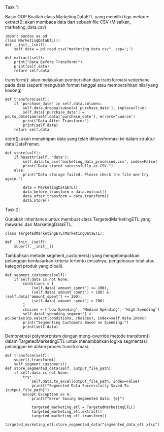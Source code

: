 Task 1:

Basic OOP
Buatlah class MarketingDataETL yang memiliki tiga metode:
extract(): akan membaca data dari sebuah file CSV (Misalkan, marketing_data.csv)

    import pandas as pd
    class MarketingDataETL():
    def __init__(self):
        self.data = pd.read_csv("marketing_data.csv", sep=';')

    def extract(self):
        print("Data Before Transform:")
        print(self.data)
        return self.data
transform(): akan melakukan pembersihan dan transformasi sederhana pada data (seperti mengubah format tanggal atau membersihkan nilai yang kosong)

    def transform(self):
        if 'purchase_date' in self.data.columns:
            self.data.dropna(subset=['purchase_date'], inplace=True)
            self.data['purchase_date'] = pd.to_datetime(self.data['purchase_date'], errors='coerce')
            print("Data After Transform:")
            print(self.data)
        return self.data
        
store(): akan menyimpan data yang telah ditransformasi ke dalam struktur data DataFramet.





    def store(self):
        if hasattr(self, 'data'):
            self.data.to_csv('marketing_data_processed.csv', index=False)
            print("Data stored successfully as CSV.")
        else:
            print("Data storage failed. Please check the file and try again.")
            
            data = MarketingDataETL()
            data_before_transform = data.extract()
            data_after_transform = data.transform()
            data.store() 




Task 2:

Gunakan inheritance untuk membuat class TargetedMarketingETL yang mewarisi dari MarketingDataETL.

    class TargetedMarketingETL(MarketingDataETL):

    def __init__(self):
        super().__init__()

Tambahkan metode segment_customers() yang mengelompokkan pelanggan berdasarkan kriteria tertentu (misalnya, pengeluaran total atau kategori produk yang dibeli).

    def segment_customers(self):
        if self.data is not None:
            conditions = [
                (self.data['amount_spent'] <= 100),
                (self.data['amount_spent'] > 100) & (self.data['amount_spent'] <= 200),
                (self.data['amount_spent'] > 200)
            ]
            choices = ['Low Spending', 'Medium Spending', 'High Spending']
            self.data['spending_segment'] = pd.Series(np.select(conditions, choices), index=self.data.index)
            print("Segmenting Customers Based on Spending:")
            print(self.data)



Demonstrasi polymorphism dengan meng-override metode transform() dalam TargetedMarketingETL untuk menambahkan logika segmentasi pelanggan ke dalam proses transformasi.

    def transform(self):
        super().transform()
        self.segment_customers()
    def store_segmented_data(self, output_file_path):
        if self.data is not None:
            try:
                self.data.to_excel(output_file_path, index=False)
                print(f"Segmented Data Successfully Saved To {output_file_path}")
            except Exception as e:
                print(f"Error Saving Segmented Data: {e}")

                targeted_marketing_etl = TargetedMarketingETL()
                targeted_marketing_etl.extract()
                targeted_marketing_etl.transform()
                targeted_marketing_etl.store_segmented_data("segmented_data_etl.xlsx")
